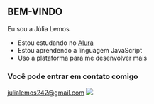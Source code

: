 ## BEM-VINDO

Eu sou a Júlia Lemos

- Estou estudando no [Alura](https://alura.valeonetworks.com/)
- Estou aprendendo a linguagem JavaScript
- Uso a plataforma para me desenvolver mais

### Você pode entrar em contato comigo

julialemos242@gmail.com
![](https://media1.tenor.com/m/rUA01Lf5VRoAAAAC/emocionado-gumball-watterson.gif)
